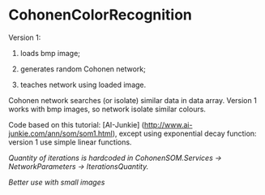# CohonenColorRecognition

Version 1:

  1. loads bmp image;
  
  2. generates random Cohonen network;
  
  3. teaches network using loaded image.
  

Cohonen network searches (or isolate) similar data in data array. Version 1 works with bmp images, so network isolate similar colours. 

Code based on this tutorial: [AI-Junkie] (http://www.ai-junkie.com/ann/som/som1.html), except using exponential decay function: version 1 use simple linear functions. 

*Quantity of iterations is hardcoded in CohonenSOM.Services -> NetworkParameters -> IterationsQuantity.*

*Better use with small images*

